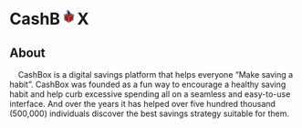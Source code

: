 # CashB<img src="./images/box.svg" height="30px" width="30px" style="margin-top:20px" />X
## About
<p style="text-indent: 15px;">CashBox is a digital savings platform that helps everyone “Make saving a habit”. CashBox was founded as a fun way to encourage a healthy saving habit and help curb excessive spending all on a seamless and easy-to-use interface. And over the years it has helped over five hundred thousand (500,000) individuals discover the best savings strategy suitable for them.</p> 
